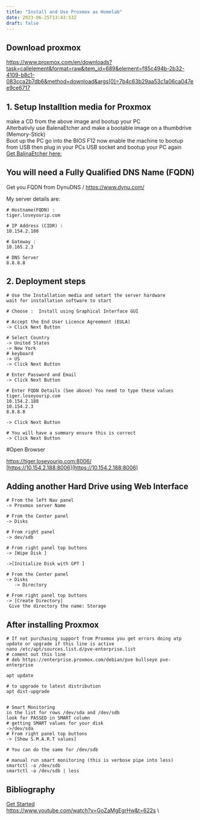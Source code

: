 ```yaml
---
title: "Install and Use Proxmox as Homelab"
date: 2023-06-25T13:43:53Z
draft: false
---
```


## Download proxmox
https://www.proxmox.com/en/downloads?task=callelement&format=raw&item_id=689&element=f85c494b-2b32-4109-b8c1-083cca2b7db6&method=download&args[0]=7b4c63b29aa53c1a06ca047ee9ce6717

## 1. Setup Installtion media for Proxmox
make a CD from the above image and bootup your PC \
Alterbativly use BalenaEtcher and make a bootable image on a thumbdrive (Memory-Stick)  \
Boot up the PC go into the BIOS F12 now enable the machine to bootup from USB then plug in your PCs USB socket and bootup your PC again \
[Get BalinaEtcher here:](https://etcher.balena.io/)

## You will need a Fully Qualified DNS Name (FQDN)
Get you FQDN from DynuDNS /
https://www.dynu.com/

My server details are:
```
# Hostname(FQDN) :
tiger.loseyourip.com

# IP Address (CIDR) :
10.154.2.188

# Gateway :
10.165.2.3

# DNS Server
8.8.8.8

```
## 2. Deployment steps
```
# Use the Installation media and setart the server hardware
wait for installation software to start

# Choose :  Install using Graphical Interface GUI

# Accept the End User Licence Agreement (EULA)
-> Click Next Button

# Select Country 
-> United States
-> New York
# keyboard
-> US
-> Click Next Button

# Enter Password and Email
-> Click Next Button

# Enter FQDN Details (See above) You need to type these values
tiger.loseyourip.com
10.154.2.188
10.154.2.3
8.8.8.8

-> Click Next Button

# You will have a summary ensure this is correct 
-> Click Next Button
```
#Open Browser

https://tiger.loseyourip.com:8006/ \
[https://10.154.2.188:8006](https://10.154.2.188:8006)

## Adding another Hard Drive using Web Interface
```
# From the left Nav panel
-> Proxmox server Name

# From the Center panel
-> Disks

# From right panel
-> dev/sdb

# From right panel top buttons
-> [Wipe Disk ]

->[Initialize Disk with GPT ]

# From the Center panel
-> Disks
   -> Directory

# From right panel top buttons
-> [Create Directory]
 Give the directory the name: Storage
```

## After installing Proxmox
```
# If not purchasing support from Proxmox you get errors doing atp update or upgrade if this line is active
nano /etc/apt/sources.list.d/pve-enterprise.list
# coment out this line
# deb https://enterprise.proxmox.com/debian/pve bullseye pve-enterprise

apt update

# to upgrade to latest distribution
apt dist-upgrade


# Smart Monitoring
in the list for rows /dev/sda and /dev/sdb
look for PASSED in SMART column
# getting SMART values for your disk
->/dev/sda
# From right panel top buttons
-> [Show S.M.A.R.T values]

# You can do the same for /dev/sdb

# manual run smart monitoring (this is verbose pipe into less)
smartctl -a /dev/sdb
smartctl -a /dev/sdb | less

```

## Bibliography
[Get Started](https://www.proxmox.com/en/proxmox-ve/get-started) \
https://www.youtube.com/watch?v=GoZaMgEgrHw&t=622s \

